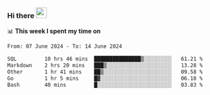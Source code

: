 ### Hi there <a href="https://www.gautamkrishnar.com/"><img src="https://media.giphy.com/media/hvRJCLFzcasrR4ia7z/giphy.gif" width="25px"></a>

📊 **This week I spent my time on**

<!--START_SECTION:waka-->

```txt
From: 07 June 2024 - To: 14 June 2024

SQL         10 hrs 46 mins  ███████████████▒░░░░░░░░░   61.21 %
Markdown    2 hrs 20 mins   ███▒░░░░░░░░░░░░░░░░░░░░░   13.28 %
Other       1 hr 41 mins    ██▒░░░░░░░░░░░░░░░░░░░░░░   09.58 %
Go          1 hr 5 mins     █▓░░░░░░░░░░░░░░░░░░░░░░░   06.18 %
Bash        40 mins         █░░░░░░░░░░░░░░░░░░░░░░░░   03.83 %
```

<!--END_SECTION:waka-->
